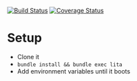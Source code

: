 [![Build Status](https://travis-ci.org/jamesdabbs/marvin.svg?branch=master)](https://travis-ci.org/jamesdabbs/marvin)
[![Coverage Status](https://coveralls.io/repos/github/jamesdabbs/marvin/badge.svg?branch=master)](https://coveralls.io/github/jamesdabbs/marvin?branch=master)

# Setup

* Clone it
* `bundle install && bundle exec lita`
* Add environment variables until it boots
